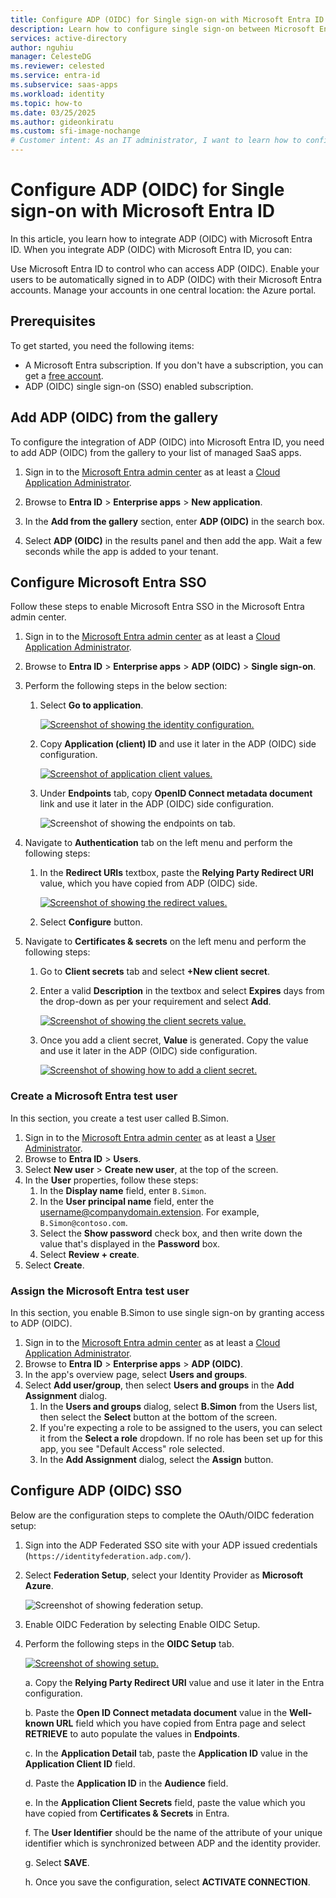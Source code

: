 ```yaml
---
title: Configure ADP (OIDC) for Single sign-on with Microsoft Entra ID
description: Learn how to configure single sign-on between Microsoft Entra and ADP (OIDC).
services: active-directory
author: nguhiu
manager: CelesteDG
ms.reviewer: celested
ms.service: entra-id
ms.subservice: saas-apps
ms.workload: identity
ms.topic: how-to
ms.date: 03/25/2025
ms.author: gideonkiratu
ms.custom: sfi-image-nochange
# Customer intent: As an IT administrator, I want to learn how to configure single sign-on between Microsoft Entra ID and ADP (OIDC) so that I can control who has access to ADP (OIDC), enable automatic sign-in with Microsoft Entra accounts, and manage my accounts in one central location.
---
```


# Configure ADP (OIDC) for Single sign-on with Microsoft Entra ID

In this article,  you learn how to integrate ADP (OIDC) with Microsoft Entra ID. When you integrate ADP (OIDC) with Microsoft Entra ID, you can:

Use Microsoft Entra ID to control who can access ADP (OIDC).
Enable your users to be automatically signed in to ADP (OIDC) with their Microsoft Entra accounts.
Manage your accounts in one central location: the Azure portal.

## Prerequisites

To get started, you need the following items:

* A Microsoft Entra subscription. If you don't have a subscription, you can get a [free account](https://azure.microsoft.com/free/).
* ADP (OIDC) single sign-on (SSO) enabled subscription.

## Add ADP (OIDC) from the gallery

To configure the integration of ADP (OIDC) into Microsoft Entra ID, you need to add ADP (OIDC) from the gallery to your list of managed SaaS apps.

1. Sign in to the [Microsoft Entra admin center](https://entra.microsoft.com) as at least a [Cloud Application Administrator](~/identity/role-based-access-control/permissions-reference.md#cloud-application-administrator).

1. Browse to **Entra ID** > **Enterprise apps** > **New application**.

1. In the **Add from the gallery** section, enter **ADP (OIDC)** in the search box.

1. Select **ADP (OIDC)** in the results panel and then add the app. Wait a few seconds while the app is added to your tenant.

## Configure Microsoft Entra SSO

Follow these steps to enable Microsoft Entra SSO in the Microsoft Entra admin center.

1. Sign in to the [Microsoft Entra admin center](https://entra.microsoft.com) as at least a [Cloud Application Administrator](~/identity/role-based-access-control/permissions-reference.md#cloud-application-administrator).

1. Browse to **Entra ID** > **Enterprise apps** > **ADP (OIDC)** > **Single sign-on**.

1. Perform the following steps in the below section:

    1. Select **Go to application**.

        [![Screenshot of showing the identity configuration.](common/go-to-application.png)](common/go-to-application.png#lightbox)

    1. Copy **Application (client) ID** and use it later in the ADP (OIDC) side configuration.

        [![Screenshot of application client values.](common/application-id.png)](common/application-id.png#lightbox)

    1. Under **Endpoints** tab, copy **OpenID Connect metadata document** link and use it later in the ADP (OIDC) side configuration.

        ![Screenshot of showing the endpoints on tab.](common/endpoints.png)

1. Navigate to **Authentication** tab on the left menu and perform the following steps:

    1. In the **Redirect URIs** textbox, paste the **Relying Party Redirect URI** value, which you have copied from ADP (OIDC) side.

        [![Screenshot of showing the redirect values.](common/redirect.png)](common/redirect.png#lightbox)

    1. Select **Configure** button.

1. Navigate to **Certificates & secrets** on the left menu and perform the following steps:

    1. Go to **Client secrets** tab and select **+New client secret**.
    1. Enter a valid **Description** in the textbox and select **Expires** days from the drop-down as per your requirement and select **Add**.

        [![Screenshot of showing the client secrets value.](common/client-secret.png)](common/client-secret.png#lightbox)

    1. Once you add a client secret, **Value** is generated. Copy the value and use it later in the ADP (OIDC) side configuration.

        [![Screenshot of showing how to add a client secret.](common/client.png)](common/client.png#lightbox)

### Create a Microsoft Entra test user

In this section, you create a test user called B.Simon.

1. Sign in to the [Microsoft Entra admin center](https://entra.microsoft.com) as at least a [User Administrator](~/identity/role-based-access-control/permissions-reference.md#user-administrator).
1. Browse to **Entra ID** > **Users**.
1. Select **New user** > **Create new user**, at the top of the screen.
1. In the **User** properties, follow these steps:
   1. In the **Display name** field, enter `B.Simon`.  
   1. In the **User principal name** field, enter the username@companydomain.extension. For example, `B.Simon@contoso.com`.
   1. Select the **Show password** check box, and then write down the value that's displayed in the **Password** box.
   1. Select **Review + create**.
1. Select **Create**.

### Assign the Microsoft Entra test user

In this section, you enable B.Simon to use single sign-on by granting access to ADP (OIDC).

1. Sign in to the [Microsoft Entra admin center](https://entra.microsoft.com) as at least a [Cloud Application Administrator](~/identity/role-based-access-control/permissions-reference.md#cloud-application-administrator).
1. Browse to **Entra ID** > **Enterprise apps** > **ADP (OIDC)**.
1. In the app's overview page, select **Users and groups**.
1. Select **Add user/group**, then select **Users and groups** in the **Add Assignment** dialog.
   1. In the **Users and groups** dialog, select **B.Simon** from the Users list, then select the **Select** button at the bottom of the screen.
   1. If you're expecting a role to be assigned to the users, you can select it from the **Select a role** dropdown. If no role has been set up for this app, you see "Default Access" role selected.
   1. In the **Add Assignment** dialog, select the **Assign** button.

## Configure ADP (OIDC) SSO

Below are the configuration steps to complete the OAuth/OIDC federation setup:

1. Sign into the ADP Federated SSO site with your ADP issued credentials (`https://identityfederation.adp.com/`).

2. Select **Federation Setup**, select your Identity Provider as **Microsoft Azure**.

    ![Screenshot of showing federation setup.](./media/adp-oidc-tutorial/home-page.png)

3. Enable OIDC Federation by selecting Enable OIDC Setup.

4. Perform the following steps in the **OIDC Setup** tab.

    [![Screenshot of showing  setup.](./media/adp-oidc-tutorial/configuration.png)](./media/adp-oidc-tutorial/configuration.png#lightbox)

    a. Copy the **Relying Party Redirect URI** value and use it later in the Entra configuration.

    b. Paste the **Open ID Connect metadata document** value in the **Well-known URL** field which you have copied from Entra page and select **RETRIEVE** to auto populate the values in **Endpoints**.

    c. In the **Application Detail** tab, paste the **Application ID** value in the **Application Client ID** field.

    d. Paste the **Application ID** in the **Audience** field.

    e. In the **Application Client Secrets** field, paste the value which you have copied from **Certificates &  Secrets** in Entra.

    f. The **User Identifier** should be the name of the attribute of your unique identifier which is synchronized between ADP and the identity provider.

    g. Select **SAVE**.

    h. Once you save the configuration, select **ACTIVATE CONNECTION**.
